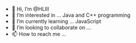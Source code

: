 - 👋 Hi, I’m @HLIII
- 👀 I’m interested in ... Java and C++ programming
- 🌱 I’m currently learning ... JavaScript
- 💞️ I’m looking to collaborate on ...
- 📫 How to reach me ... 

<!---
HLIII/HLIII is a ✨ special ✨ repository because its `README.md` (this file) appears on your GitHub profile.
You can click the Preview link to take a look at your changes.
--->
